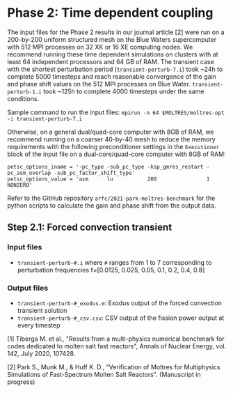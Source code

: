 # Phase 2: Time dependent coupling

The input files for the Phase 2 results in our
journal article [2] were run on a 200-by-200 uniform structured mesh on the
Blue Waters supercomputer with 512 MPI processes on 32 XK or 16
XE computing nodes. We recommend running these time dependent simulations on
clusters with at least 64 independent processors and 64 GB of RAM. The
transient case with the shortest perturbation period
(`transient-perturb-7.i`) took ~24h to complete
5000 timesteps and reach reasonable convergence of the gain and phase shift
values on the 512 MPI processes on Blue Water. `transient-perturb-1.i` took
~125h to complete 4000 timesteps under the same conditions.

Sample command to run the input files:
```mpirun -n 64 $MOLTRES/moltres-opt -i transient-perturb-7.i```

Otherwise, on a general dual/quad-core computer with 8GB of RAM, we recommend
running on a coarser 40-by-40 mesh to reduce the memory requirements with the
following preconditioner settings in the ```Executioner``` block of the input
file on a dual-core/quad-core computer with 8GB of RAM:

```
petsc_options_iname = '-pc_type -sub_pc_type -ksp_gmres_restart -pc_asm_overlap -sub_pc_factor_shift_type'
petsc_options_value = 'asm      lu           200                1               NONZERO'
```

Refer to the GitHub repository `arfc/2021-park-moltres-benchmark` for the
python scripts to calculate the gain and phase shift from the output data.

## Step 2.1: Forced convection transient

### Input files

- ```transient-perturb-#.i``` where `#` ranges from 1 to 7 corresponding to
perturbation frequencies f=[0.0125, 0.025, 0.05, 0.1, 0.2, 0.4, 0.8]

### Output files

- ```transient-perturb-#_exodus.e```: Exodus output of the forced convection
transient solution
- ```transient-perturb-#_csv.csv```: CSV output of the fission power output at
every timestep

[1] Tiberga M. et al., "Results from a multi-physics numerical benchmark for codes
dedicated to molten salt fast reactors", Annals of Nuclear Energy, vol. 142,
July 2020, 107428.

[2] Park S., Munk M., & Huff K. D., "Verification of Moltres for Multiphysics
Simulations of Fast-Spectrum Molten Salt Reactors". (Manuscript in progress)
